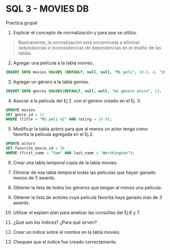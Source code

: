 # SQL 3 - MOVIES DB

Practica grupal

1. Explicar el concepto de normalización y para que se utiliza.

> Básicamente, la normalización está encaminada a eliminar redundancias e inconsistencias de dependencias en el diseño de las tablas.

2. Agregar una película a la tabla movies.

```sql
INSERT INTO movies VALUES (DEFAULT, null, null, "Mi peli", 10.0, 4, "2022-07-20 00:00:00", 120, 1);
```

3. Agregar un género a la tabla genres.

```sql
INSERT INTO genres VALUES(DEFAULT, null, null, "mi genero unico", 13, 1);
```

4. Asociar a la película del Ej 2. con el género creado en el Ej. 3.

```sql
UPDATE movies
SET genre_id = 13
WHERE (title = "Mi peli x2" AND rating = 10.0);
```

5. Modificar la tabla actors para que al menos un actor tenga como favorita la película agregada en el Ej.2.

```sql
UPDATE actors
SET favorite_movie_id = 26
WHERE (first_name = "Sam" AND last_name = "Worthington");
```

6. Crear una tabla temporal copia de la tabla movies.

7. Eliminar de esa tabla temporal todas las películas que hayan ganado menos de 5 awards.

8. Obtener la lista de todos los géneros que tengan al menos una película.

9. Obtener la lista de actores cuya película favorita haya ganado más de 3 awards. 

10. Utilizar el explain plan para analizar las consultas del Ej.6 y 7.

11. ¿Qué son los índices? ¿Para qué sirven?

12. Crear un índice sobre el nombre en la tabla movies.

13. Chequee que el índice fue creado correctamente.